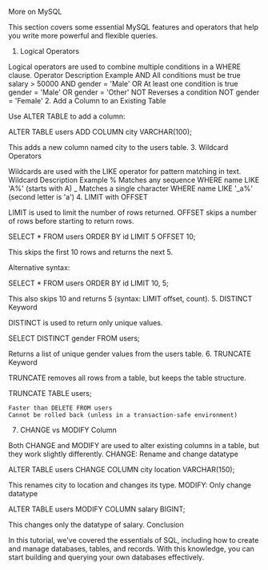 More on MySQL

This section covers some essential MySQL features and operators that help you write more powerful and flexible queries.
1. Logical Operators

Logical operators are used to combine multiple conditions in a WHERE clause.
Operator 	Description 	Example
AND 	All conditions must be true 	salary > 50000 AND gender = 'Male'
OR 	At least one condition is true 	gender = 'Male' OR gender = 'Other'
NOT 	Reverses a condition 	NOT gender = 'Female'
2. Add a Column to an Existing Table

Use ALTER TABLE to add a column:

ALTER TABLE users
ADD COLUMN city VARCHAR(100);

This adds a new column named city to the users table.
3. Wildcard Operators

Wildcards are used with the LIKE operator for pattern matching in text.
Wildcard 	Description 	Example
% 	Matches any sequence 	WHERE name LIKE 'A%' (starts with A)
_ 	Matches a single character 	WHERE name LIKE '_a%' (second letter is 'a')
4. LIMIT with OFFSET

LIMIT is used to limit the number of rows returned. OFFSET skips a number of rows before starting to return rows.

SELECT * FROM users
ORDER BY id
LIMIT 5 OFFSET 10;

This skips the first 10 rows and returns the next 5.

Alternative syntax:

SELECT * FROM users
ORDER BY id
LIMIT 10, 5;

This also skips 10 and returns 5 (syntax: LIMIT offset, count).
5. DISTINCT Keyword

DISTINCT is used to return only unique values.

SELECT DISTINCT gender FROM users;

Returns a list of unique gender values from the users table.
6. TRUNCATE Keyword

TRUNCATE removes all rows from a table, but keeps the table structure.

TRUNCATE TABLE users;

    Faster than DELETE FROM users
    Cannot be rolled back (unless in a transaction-safe environment)

7. CHANGE vs MODIFY Column

Both CHANGE and MODIFY are used to alter existing columns in a table, but they work slightly differently.
CHANGE: Rename and change datatype

ALTER TABLE users
CHANGE COLUMN city location VARCHAR(150);

This renames city to location and changes its type.
MODIFY: Only change datatype

ALTER TABLE users
MODIFY COLUMN salary BIGINT;

This changes only the datatype of salary.
Conclusion

In this tutorial, we've covered the essentials of SQL, including how to create and manage databases, tables, and records. With this knowledge, you can start building and querying your own databases effectively.
